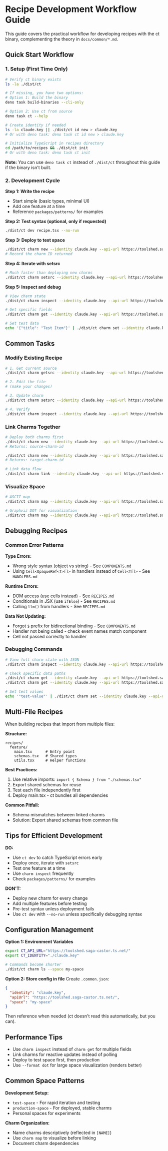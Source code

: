 # Recipe Development Workflow Guide

This guide covers the practical workflow for developing recipes with the ct binary, complementing the theory in `docs/common/*.md`.

## Quick Start Workflow

### 1. Setup (First Time Only)

```bash
# Verify ct binary exists
ls -la ./dist/ct

# If missing, you have two options:
# Option 1: Build the binary
deno task build-binaries --cli-only

# Option 2: Use ct from source
deno task ct --help

# Create identity if needed
ls -la claude.key || ./dist/ct id new > claude.key
# Or with deno task: deno task ct id new > claude.key

# Initialize TypeScript in recipes directory
cd /path/to/recipes && ./dist/ct init
# Or with deno task: deno task ct init
```

**Note:** You can use `deno task ct` instead of `./dist/ct` throughout this guide if the binary isn't built.

### 2. Development Cycle

**Step 1: Write the recipe**
- Start simple (basic types, minimal UI)
- Add one feature at a time
- Reference `packages/patterns/` for examples

**Step 2: Test syntax (optional, only if requested)**
```bash
./dist/ct dev recipe.tsx --no-run
```

**Step 3: Deploy to test space**
```bash
./dist/ct charm new --identity claude.key --api-url https://toolshed.saga-castor.ts.net/ --space test-space recipe.tsx
# Record the charm ID returned
```

**Step 4: Iterate with setsrc**
```bash
# Much faster than deploying new charms
./dist/ct charm setsrc --identity claude.key --api-url https://toolshed.saga-castor.ts.net/ --space test-space --charm [charm-id] recipe.tsx
```

**Step 5: Inspect and debug**
```bash
# View charm state
./dist/ct charm inspect --identity claude.key --api-url https://toolshed.saga-castor.ts.net/ --space test-space --charm [charm-id]

# Get specific fields
./dist/ct charm get --identity claude.key --api-url https://toolshed.saga-castor.ts.net/ --space test-space --charm [charm-id] items/0/title

# Set test data
echo '{"title": "Test Item"}' | ./dist/ct charm set --identity claude.key --api-url https://toolshed.saga-castor.ts.net/ --space test-space --charm [charm-id] testData
```

## Common Tasks

### Modify Existing Recipe

```bash
# 1. Get current source
./dist/ct charm getsrc --identity claude.key --api-url https://toolshed.saga-castor.ts.net/ --space [space] --charm [id] ./recipe.tsx

# 2. Edit the file
# (make your changes)

# 3. Update charm
./dist/ct charm setsrc --identity claude.key --api-url https://toolshed.saga-castor.ts.net/ --space [space] --charm [id] ./recipe.tsx

# 4. Verify
./dist/ct charm inspect --identity claude.key --api-url https://toolshed.saga-castor.ts.net/ --space [space] --charm [id]
```

### Link Charms Together

```bash
# Deploy both charms first
./dist/ct charm new --identity claude.key --api-url https://toolshed.saga-castor.ts.net/ --space [space] source-recipe.tsx
# Returns: source-charm-id

./dist/ct charm new --identity claude.key --api-url https://toolshed.saga-castor.ts.net/ --space [space] target-recipe.tsx
# Returns: target-charm-id

# Link data flow
./dist/ct charm link --identity claude.key --api-url https://toolshed.saga-castor.ts.net/ --space [space] source-charm-id/items target-charm-id/items
```

### Visualize Space

```bash
# ASCII map
./dist/ct charm map --identity claude.key --api-url https://toolshed.saga-castor.ts.net/ --space [space]

# Graphviz DOT for visualization
./dist/ct charm map --identity claude.key --api-url https://toolshed.saga-castor.ts.net/ --space [space] --format dot
```

## Debugging Recipes

### Common Error Patterns

**Type Errors:**
- Wrong style syntax (object vs string) - See `COMPONENTS.md`
- Using `Cell<OpaqueRef<T>[]>` in handlers instead of `Cell<T[]>` - See `HANDLERS.md`

**Runtime Errors:**
- DOM access (use cells instead) - See `RECIPES.md`
- Conditionals in JSX (use `ifElse`) - See `RECIPES.md`
- Calling `llm()` from handlers - See `RECIPES.md`

**Data Not Updating:**
- Forgot `$` prefix for bidirectional binding - See `COMPONENTS.md`
- Handler not being called - check event names match component
- Cell not passed correctly to handler

### Debugging Commands

```bash
# View full charm state with JSON
./dist/ct charm inspect --identity claude.key --api-url https://toolshed.saga-castor.ts.net/ --space [space] --charm [id] --json

# Check specific data paths
./dist/ct charm get --identity claude.key --api-url https://toolshed.saga-castor.ts.net/ --space [space] --charm [id] items
./dist/ct charm get --identity claude.key --api-url https://toolshed.saga-castor.ts.net/ --space [space] --charm [id] config/apiKey

# Set test values
echo '"test-value"' | ./dist/ct charm set --identity claude.key --api-url https://toolshed.saga-castor.ts.net/ --space [space] --charm [id] testField
```

## Multi-File Recipes

When building recipes that import from multiple files:

**Structure:**
```
recipes/
  feature/
    main.tsx      # Entry point
    schemas.tsx   # Shared types
    utils.tsx     # Helper functions
```

**Best Practices:**
1. Use relative imports: `import { Schema } from "./schemas.tsx"`
2. Export shared schemas for reuse
3. Test each file independently first
4. Deploy main.tsx - ct bundles all dependencies

**Common Pitfall:**
- Schema mismatches between linked charms
- Solution: Export shared schemas from common file

## Tips for Efficient Development

**DO:**
- Use `ct dev` to catch TypeScript errors early
- Deploy once, iterate with `setsrc`
- Test one feature at a time
- Use `charm inspect` frequently
- Check `packages/patterns/` for examples

**DON'T:**
- Deploy new charm for every change
- Add multiple features before testing
- Pre-test syntax unless deployment fails
- Use `ct dev` with `--no-run` unless specifically debugging syntax

## Configuration Management

**Option 1: Environment Variables**
```bash
export CT_API_URL="https://toolshed.saga-castor.ts.net/"
export CT_IDENTITY="./claude.key"

# Commands become shorter
./dist/ct charm ls --space my-space
```

**Option 2: Store config in file**
Create `.common.json`:
```json
{
  "identity": "claude.key",
  "apiUrl": "https://toolshed.saga-castor.ts.net/",
  "space": "my-space"
}
```

Then reference when needed (ct doesn't read this automatically, but you can).

## Performance Tips

- Use `charm inspect` instead of `charm get` for multiple fields
- Link charms for reactive updates instead of polling
- Deploy to test space first, then production
- Use `--format dot` for large space visualization (renders better)

## Common Space Patterns

**Development Setup:**
- `test-space` - For rapid iteration and testing
- `production-space` - For deployed, stable charms
- Personal spaces for experiments

**Charm Organization:**
- Name charms descriptively (reflected in `[NAME]`)
- Use `charm map` to visualize before linking
- Document charm dependencies
